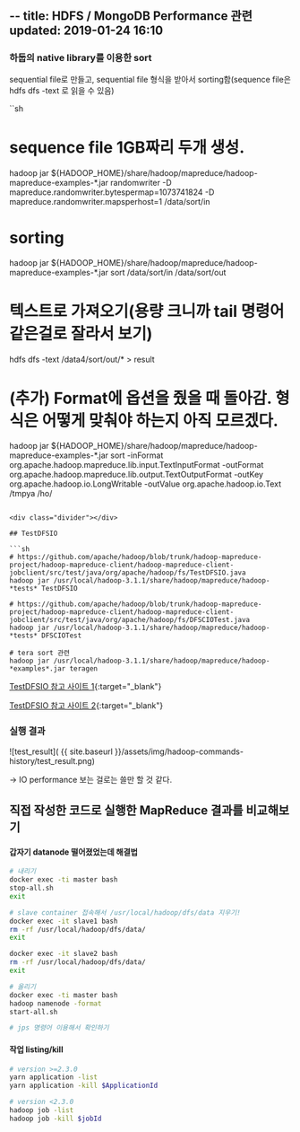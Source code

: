 --
title: HDFS / MongoDB Performance 관련
updated: 2019-01-24 16:10
---

### 하둡의 native library를 이용한 sort

sequential file로 만들고, sequential file 형식을 받아서 sorting함(sequence file은 hdfs dfs -text <src> 로 읽을 수 있음)

``sh
# sequence file 1GB짜리 두개 생성.
hadoop jar ${HADOOP_HOME}/share/hadoop/mapreduce/hadoop-mapreduce-examples-*.jar randomwriter -D mapreduce.randomwriter.bytespermap=1073741824 -D mapreduce.randomwriter.mapsperhost=1 /data/sort/in

# sorting
hadoop jar ${HADOOP_HOME}/share/hadoop/mapreduce/hadoop-mapreduce-examples-*.jar sort /data/sort/in /data/sort/out

# 텍스트로 가져오기(용량 크니까 tail 명령어 같은걸로 잘라서 보기)
hdfs dfs -text /data4/sort/out/* > result

# (추가) Format에 옵션을 줬을 때 돌아감. 형식은 어떻게 맞춰야 하는지 아직 모르겠다.
hadoop jar ${HADOOP_HOME}/share/hadoop/mapreduce/hadoop-mapreduce-examples-*.jar sort -inFormat org.apache.hadoop.mapreduce.lib.input.TextInputFormat -outFormat org.apache.hadoop.mapreduce.lib.output.TextOutputFormat -outKey org.apache.hadoop.io.LongWritable -outValue org.apache.hadoop.io.Text /tmpya /ho/
```

<div class="divider"></div>

## TestDFSIO

```sh
# https://github.com/apache/hadoop/blob/trunk/hadoop-mapreduce-project/hadoop-mapreduce-client/hadoop-mapreduce-client-jobclient/src/test/java/org/apache/hadoop/fs/TestDFSIO.java
hadoop jar /usr/local/hadoop-3.1.1/share/hadoop/mapreduce/hadoop-*tests* TestDFSIO

# https://github.com/apache/hadoop/blob/trunk/hadoop-mapreduce-project/hadoop-mapreduce-client/hadoop-mapreduce-client-jobclient/src/test/java/org/apache/hadoop/fs/DFSCIOTest.java
hadoop jar /usr/local/hadoop-3.1.1/share/hadoop/mapreduce/hadoop-*tests* DFSCIOTest

# tera sort 관련
hadoop jar /usr/local/hadoop-3.1.1/share/hadoop/mapreduce/hadoop-*examples*.jar teragen
```

[TestDFSIO 참고 사이트 1](https://medium.com/ymedialabs-innovation/hadoop-performance-evaluation-by-benchmarking-and-stress-testing-with-terasort-and-testdfsio-444b22c77db2){:target="_blank"}

[TestDFSIO 참고 사이트 2](https://community.pivotal.io/s/article/Running-DFSIO-MapReduce-benchmark-test){:target="_blank"}


### 실행 결과

![test_result]( {{ site.baseurl }}/assets/img/hadoop-commands-history/test_result.png)

-> IO performance 보는 걸로는 쓸만 할 것 같다.

<div class="divider"></div>
<div class="divider"></div>

## 직접 작성한 코드로 실행한 MapReduce 결과를 비교해보기

#### 갑자기 datanode 떨어졌었는데 해결법
```sh
# 내리기
docker exec -ti master bash 
stop-all.sh
exit

# slave container 접속해서 /usr/local/hadoop/dfs/data 지우기!
docker exec -it slave1 bash 
rm -rf /usr/local/hadoop/dfs/data/
exit

docker exec -it slave2 bash 
rm -rf /usr/local/hadoop/dfs/data/
exit

# 올리기
docker exec -ti master bash 
hadoop namenode -format
start-all.sh

# jps 명령어 이용해서 확인하기
```

#### 작업 listing/kill
```sh
# version >=2.3.0
yarn application -list
yarn application -kill $ApplicationId

# version <2.3.0
hadoop job -list
hadoop job -kill $jobId
```
